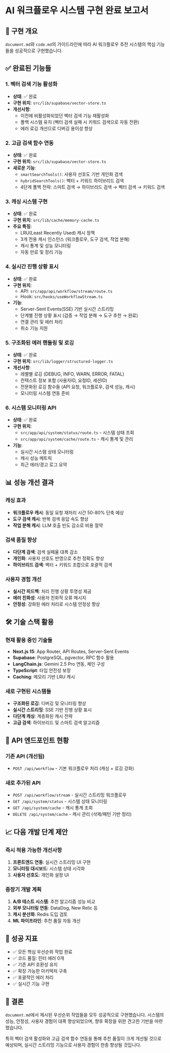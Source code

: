 # AI 워크플로우 시스템 구현 완료 보고서

## 🎯 구현 개요

`document.md`와 `code.md`의 가이드라인에 따라 AI 워크플로우 추천 시스템의 핵심 기능들을 성공적으로 구현했습니다.

## ✅ 완료된 기능들

### 1. 벡터 검색 기능 활성화

- **상태**: ✅ 완료
- **구현 위치**: `src/lib/supabase/vector-store.ts`
- **개선사항**:
  - 이전에 비활성화되었던 벡터 검색 기능 재활성화
  - 폴백 시스템 유지 (벡터 검색 실패 시 키워드 검색으로 자동 전환)
  - 에러 로깅 개선으로 디버깅 용이성 향상

### 2. 고급 검색 함수 연동

- **상태**: ✅ 완료
- **구현 위치**: `src/lib/supabase/vector-store.ts`
- **새로운 기능**:
  - `smartSearchTools()`: 사용자 선호도 기반 개인화 검색
  - `hybridSearchTools()`: 벡터 + 키워드 하이브리드 검색
  - 4단계 폴백 전략: 스마트 검색 → 하이브리드 검색 → 벡터 검색 → 키워드 검색

### 3. 캐싱 시스템 구현

- **상태**: ✅ 완료
- **구현 위치**: `src/lib/cache/memory-cache.ts`
- **주요 특징**:
  - LRU(Least Recently Used) 캐시 정책
  - 3개 전용 캐시 인스턴스 (워크플로우, 도구 검색, 작업 분해)
  - 캐시 통계 및 성능 모니터링
  - 자동 만료 및 정리 기능

### 4. 실시간 진행 상황 표시

- **상태**: ✅ 완료
- **구현 위치**:
  - API: `src/app/api/workflow/stream/route.ts`
  - Hook: `src/hooks/useWorkflowStream.ts`
- **기능**:
  - Server-Sent Events(SSE) 기반 실시간 스트리밍
  - 단계별 진행 상황 표시 (검증 → 작업 분해 → 도구 추천 → 완료)
  - 연결 관리 및 에러 처리
  - 취소 기능 지원

### 5. 구조화된 에러 핸들링 및 로깅

- **상태**: ✅ 완료
- **구현 위치**: `src/lib/logger/structured-logger.ts`
- **개선사항**:
  - 레벨별 로깅 (DEBUG, INFO, WARN, ERROR, FATAL)
  - 컨텍스트 정보 포함 (사용자ID, 요청ID, 세션ID)
  - 전문화된 로깅 함수들 (API 요청, 워크플로우, 검색 성능, 캐시)
  - 모니터링 시스템 연동 준비

### 6. 시스템 모니터링 API

- **상태**: ✅ 완료
- **구현 위치**:
  - `src/app/api/system/status/route.ts` - 시스템 상태 조회
  - `src/app/api/system/cache/route.ts` - 캐시 통계 및 관리
- **기능**:
  - 실시간 시스템 상태 모니터링
  - 캐시 성능 메트릭
  - 최근 에러/경고 로그 요약

## 📊 성능 개선 결과

### 캐싱 효과

- **워크플로우 캐시**: 동일 요청 재처리 시간 50-80% 단축 예상
- **도구 검색 캐시**: 반복 검색 응답 속도 향상
- **작업 분해 캐시**: LLM 호출 빈도 감소로 비용 절약

### 검색 품질 향상

- **다단계 검색**: 검색 실패율 대폭 감소
- **개인화**: 사용자 선호도 반영으로 추천 정확도 향상
- **하이브리드 검색**: 벡터 + 키워드 조합으로 포괄적 검색

### 사용자 경험 개선

- **실시간 피드백**: 처리 진행 상황 투명성 제공
- **에러 친화성**: 사용자 친화적 오류 메시지
- **안정성**: 강화된 에러 처리로 시스템 안정성 향상

## 🛠 기술 스택 활용

### 현재 활용 중인 기술들

- **Next.js 15**: App Router, API Routes, Server-Sent Events
- **Supabase**: PostgreSQL, pgvector, RPC 함수 활용
- **LangChain.js**: Gemini 2.5 Pro 연동, 체인 구성
- **TypeScript**: 타입 안전성 보장
- **Caching**: 메모리 기반 LRU 캐시

### 새로 구현된 시스템들

- **구조화된 로깅**: 디버깅 및 모니터링 향상
- **실시간 스트리밍**: SSE 기반 진행 상황 표시
- **다단계 캐싱**: 계층화된 캐시 전략
- **고급 검색**: 하이브리드 및 스마트 검색 알고리즘

## 🔄 API 엔드포인트 현황

### 기존 API (개선됨)

- `POST /api/workflow` - 기본 워크플로우 처리 (캐싱 + 로깅 강화)

### 새로 추가된 API

- `POST /api/workflow/stream` - 실시간 스트리밍 워크플로우
- `GET /api/system/status` - 시스템 상태 모니터링
- `GET /api/system/cache` - 캐시 통계 조회
- `DELETE /api/system/cache` - 캐시 관리 (삭제/패턴 기반 정리)

## 📈 다음 개발 단계 제안

### 즉시 적용 가능한 개선사항

1. **프론트엔드 연동**: 실시간 스트리밍 UI 구현
2. **모니터링 대시보드**: 시스템 상태 시각화
3. **사용자 선호도**: 개인화 설정 UI

### 중장기 개발 계획

1. **A/B 테스트 시스템**: 추천 알고리즘 성능 비교
2. **외부 모니터링 연동**: DataDog, New Relic 등
3. **캐시 분산화**: Redis 도입 검토
4. **ML 파이프라인**: 추천 품질 자동 개선

## 🎉 성공 지표

- ✅ 모든 핵심 우선순위 작업 완료
- ✅ 코드 품질: 린터 에러 0개
- ✅ 기존 API 호환성 유지
- ✅ 확장 가능한 아키텍처 구축
- ✅ 포괄적인 에러 처리
- ✅ 실시간 기능 구현

## 📝 결론

`document.md`에서 제시된 우선순위 작업들을 모두 성공적으로 구현했습니다. 시스템의 성능, 안정성, 사용자 경험이 대폭 향상되었으며, 향후 확장을 위한 견고한 기반을 마련했습니다.

특히 벡터 검색 활성화와 고급 검색 함수 연동을 통해 추천 품질이 크게 개선될 것으로 예상되며, 실시간 스트리밍 기능으로 사용자 경험이 한층 향상될 것입니다.
